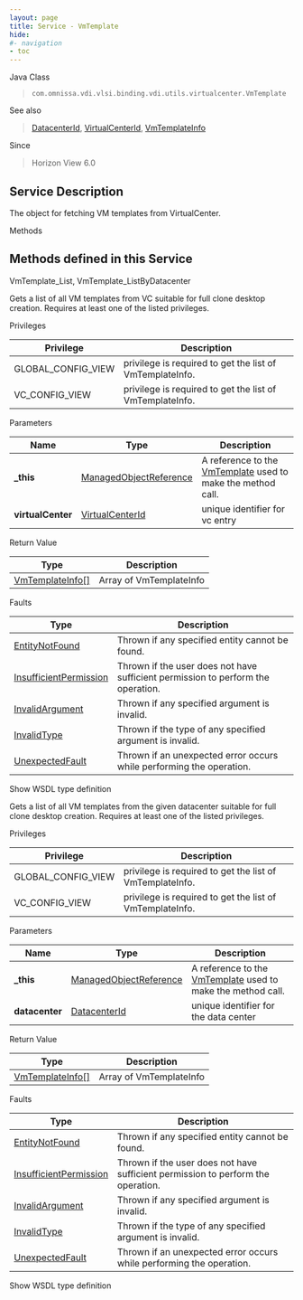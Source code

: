 ```yaml
---
layout: page
title: Service - VmTemplate
hide:
#- navigation
- toc
---
```








Java Class
> `com.omnissa.vdi.vlsi.binding.vdi.utils.virtualcenter.VmTemplate`

See also
> [DatacenterId](vdi.entity.DatacenterId.md), [VirtualCenterId](vdi.entity.VirtualCenterId.md), [VmTemplateInfo](vdi.utils.virtualcenter.VmTemplate.VmTemplateInfo.md)

Since
> Horizon View 6.0





## Service Description

The object for fetching VM templates from VirtualCenter.

Methods

Methods defined in this Service
---
VmTemplate_List, VmTemplate_ListByDatacenter




Gets a list of all VM templates from VC suitable for full clone desktop creation. Requires at least one of the listed privileges.

Privileges

Privilege |  Description
---|---
GLOBAL_CONFIG_VIEW|  privilege is required to get the list of VmTemplateInfo.
VC_CONFIG_VIEW|  privilege is required to get the list of VmTemplateInfo.



Parameters

Name| Type| Description
---|---|---
**_this**| [ManagedObjectReference](vmodl.ManagedObjectReference.md)|  A reference to the [VmTemplate](vdi.utils.virtualcenter.VmTemplate.md) used to make the method call.
**virtualCenter**| [VirtualCenterId](vdi.entity.VirtualCenterId.md)|  unique identifier for vc entry




Return Value

Type |  Description
---|---
[VmTemplateInfo[]](vdi.utils.virtualcenter.VmTemplate.VmTemplateInfo.md)| Array of VmTemplateInfo



Faults

Type |  Description
---|---
[EntityNotFound](vdi.fault.EntityNotFound.md)| Thrown if any specified entity cannot be found.
[InsufficientPermission](vdi.fault.InsufficientPermission.md)| Thrown if the user does not have sufficient permission to perform the operation.
[InvalidArgument](vdi.fault.InvalidArgument.md)| Thrown if any specified argument is invalid.
[InvalidType](vdi.fault.InvalidType.md)| Thrown if the type of any specified argument is invalid.
[UnexpectedFault](vdi.fault.UnexpectedFault.md)| Thrown if an unexpected error occurs while performing the operation.

Show WSDL type definition







Gets a list of all VM templates from the given datacenter suitable for full clone desktop creation. Requires at least one of the listed privileges.

Privileges

Privilege |  Description
---|---
GLOBAL_CONFIG_VIEW|  privilege is required to get the list of VmTemplateInfo.
VC_CONFIG_VIEW|  privilege is required to get the list of VmTemplateInfo.



Parameters

Name| Type| Description
---|---|---
**_this**| [ManagedObjectReference](vmodl.ManagedObjectReference.md)|  A reference to the [VmTemplate](vdi.utils.virtualcenter.VmTemplate.md) used to make the method call.
**datacenter**| [DatacenterId](vdi.entity.DatacenterId.md)|  unique identifier for the data center




Return Value

Type |  Description
---|---
[VmTemplateInfo[]](vdi.utils.virtualcenter.VmTemplate.VmTemplateInfo.md)| Array of VmTemplateInfo



Faults

Type |  Description
---|---
[EntityNotFound](vdi.fault.EntityNotFound.md)| Thrown if any specified entity cannot be found.
[InsufficientPermission](vdi.fault.InsufficientPermission.md)| Thrown if the user does not have sufficient permission to perform the operation.
[InvalidArgument](vdi.fault.InvalidArgument.md)| Thrown if any specified argument is invalid.
[InvalidType](vdi.fault.InvalidType.md)| Thrown if the type of any specified argument is invalid.
[UnexpectedFault](vdi.fault.UnexpectedFault.md)| Thrown if an unexpected error occurs while performing the operation.

Show WSDL type definition












 
